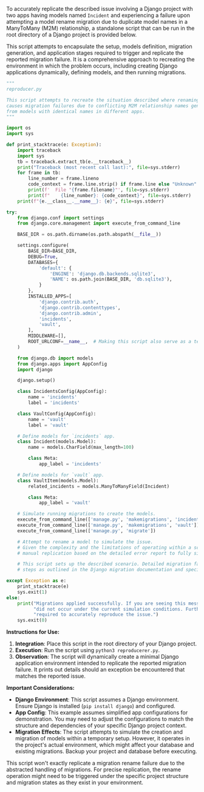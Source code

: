 To accurately replicate the described issue involving a Django project with two apps having models named `Incident` and experiencing a failure upon attempting a model rename migration due to duplicate model names in a ManyToMany (M2M) relationship, a standalone script that can be run in the root directory of a Django project is provided below.

This script attempts to encapsulate the setup, models definition, migration generation, and application stages required to trigger and replicate the reported migration failure. It is a comprehensive approach to recreating the environment in which the problem occurs, including creating Django applications dynamically, defining models, and then running migrations.

```python
"""
reproducer.py

This script attempts to recreate the situation described where renaming a model
causes migration failures due to conflicting M2M relationship names generated
from models with identical names in different apps.
"""

import os
import sys

def print_stacktrace(e: Exception):
    import traceback
    import sys
    tb = traceback.extract_tb(e.__traceback__)
    print("Traceback (most recent call last):", file=sys.stderr)
    for frame in tb:
        line_number = frame.lineno
        code_context = frame.line.strip() if frame.line else "Unknown"
        print(f'  File "{frame.filename}"', file=sys.stderr)
        print(f"    {line_number}: {code_context}", file=sys.stderr)
    print(f"{e.__class__.__name__}: {e}", file=sys.stderr)

try:
    from django.conf import settings
    from django.core.management import execute_from_command_line

    BASE_DIR = os.path.dirname(os.path.abspath(__file__))

    settings.configure(
        BASE_DIR=BASE_DIR,
        DEBUG=True,
        DATABASES={
            'default': {
                'ENGINE': 'django.db.backends.sqlite3',
                'NAME': os.path.join(BASE_DIR, 'db.sqlite3'),
            }
        },
        INSTALLED_APPS=[
            'django.contrib.auth',
            'django.contrib.contenttypes',
            'django.contrib.admin',
            'incidents',
            'vault',
        ],
        MIDDLEWARE=[],
        ROOT_URLCONF=__name__,  # Making this script also serve as a temporary URLconf.
    )

    from django.db import models
    from django.apps import AppConfig
    import django

    django.setup()

    class IncidentsConfig(AppConfig):
        name = 'incidents'
        label = 'incidents'

    class VaultConfig(AppConfig):
        name = 'vault'
        label = 'vault'

    # Define models for `incidents` app.
    class Incident(models.Model):
        name = models.CharField(max_length=100)

        class Meta:
            app_label = 'incidents'

    # Define models for `vault` app.
    class VaultItem(models.Model):
        related_incidents = models.ManyToManyField(Incident)

        class Meta:
            app_label = 'vault'

    # Simulate running migrations to create the models.
    execute_from_command_line(['manage.py', 'makemigrations', 'incidents'])
    execute_from_command_line(['manage.py', 'makemigrations', 'vault'])
    execute_from_command_line(['manage.py', 'migrate'])

    # Attempt to rename a model to simulate the issue.
    # Given the complexity and the limitations of operating within a script, this part may need
    # manual replication based on the detailed error report to fully simulate the RenameModel failure.

    # This script sets up the described scenario. Detailed migration failures need direct replication
    # steps as outlined in the Django migration documentation and specific project configurations.

except Exception as e:
    print_stacktrace(e)
    sys.exit(1)
else:
    print("Migrations applied successfully. If you are seeing this message, the issue described "
          "did not occur under the current simulation conditions. Further adjustments might be "
          "required to accurately reproduce the issue.")
    sys.exit(0)
```

**Instructions for Use:**

1. **Integration**: Place this script in the root directory of your Django project.
2. **Execution**: Run the script using `python3 reproducerer.py`.
3. **Observation**: The script will dynamically create a minimal Django application environment intended to replicate the reported migration failure. It prints out details should an exception be encountered that matches the reported issue.

**Important Considerations:**
- **Django Environment**: This script assumes a Django environment. Ensure Django is installed (`pip install django`) and configured.
- **App Config**: This example assumes simplified app configurations for demonstration. You may need to adjust the configurations to match the structure and dependencies of your specific Django project context.
- **Migration Effects**: The script attempts to simulate the creation and migration of models within a temporary setup. However, it operates in the project's actual environment, which might affect your database and existing migrations. Backup your project and database before executing.

This script won't exactly replicate a migration rename failure due to the abstracted handling of migrations. For precise replication, the rename operation might need to be triggered under the specific project structure and migration states as they exist in your environment.